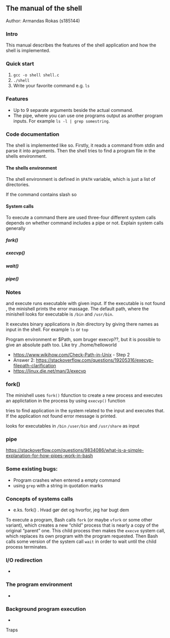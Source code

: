 ## The manual of the shell
Author: Armandas Rokas (s185144)

### Intro

This manual describes the features of the shell application and how the shell is implemented. 

### Quick start

1. `gcc -o shell shell.c`
2. `./shell`
3. Write your favorite command e.g. `ls`

### Features

- Up to 9 separate arguments beside the actual command. 
- The pipe, where you can use one programs output as another program inputs. For example `ls -l | grep somestring`.  



### Code documentation

The shell is implemented like so. Firstly, it reads a command from stdin and parse it into arguments. Then the shell tries to find a program file in the shells  environment. 

#### The shells environment

The shell environment is defined in `$PATH` variable, which is just a list of directories.  

If the command contains slash so 



#### System calls

To execute a command there are used three-four different system calls depends on whether command includes a pipe or not.  Explain system calls generally

##### fork()

##### execvp()


##### wait()

##### pipe()




### Notes

 and execute runs executable with given input. If the executable is not found , the minishell prints the error massage. The default path, where the minishell looks for executable is `/bin` and `/usr/bin`. 

It executes binary applications in /bin directory by giving there names as input in the shell. For example `ls` or `top`





Program environment er $Path, som bruger execvp??, but it is possible to give an absolute path too. Like try ./home/helloworld



- https://www.wikihow.com/Check-Path-in-Unix - Step 2
- Answer 2: https://stackoverflow.com/questions/19205316/execvp-filepath-clarification
- https://linux.die.net/man/3/execvp

### fork()

The minishell uses `fork()` fdunction to create a new process and executes an applictation in the process by using `execvp()` function

 tries to find application in the system related to the input and executes that. If the application not found error message is printed. 

looks for executables in `/bin` `/user/bin` and `/usr/share` as input

###   pipe

https://stackoverflow.com/questions/9834086/what-is-a-simple-explanation-for-how-pipes-work-in-bash




### Some existing bugs: 

- Program crashes when entered a empty command
- using `grep` with a string in quotation marks  

### Concepts of systems calls

- e.ks. fork() . Hvad gør det og hvorfor, jeg har bugt dem



To execute a program, Bash calls `fork` (or maybe `vfork` or some other variant), which creates a new “child” process that is nearly a copy of the original “parent” one. This child process then makes the `execve` system call, which replaces its own program with the program requested. Then Bash calls some version of the system call `wait` in order to wait until the child process terminates.

### I/O redirection

- 

### The program environment

- 

### Background program execution

- 

Traps

